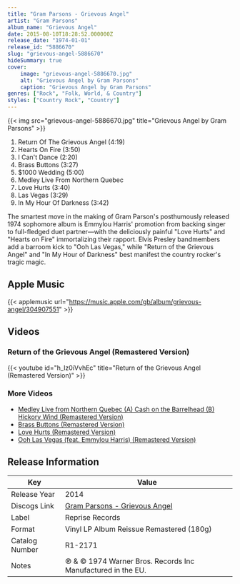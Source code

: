 ```yaml
---
title: "Gram Parsons - Grievous Angel"
artist: "Gram Parsons"
album_name: "Grievous Angel"
date: 2015-08-10T18:28:52.000000Z
release_date: "1974-01-01"
release_id: "5886670"
slug: "grievous-angel-5886670"
hideSummary: true
cover:
    image: "grievous-angel-5886670.jpg"
    alt: "Grievous Angel by Gram Parsons"
    caption: "Grievous Angel by Gram Parsons"
genres: ["Rock", "Folk, World, & Country"]
styles: ["Country Rock", "Country"]
---
```


{{< img src="grievous-angel-5886670.jpg" title="Grievous Angel by Gram Parsons" >}}

<!-- section break -->

1. Return Of The Grievous Angel (4:19)
2. Hearts On Fire (3:50)
3. I Can't Dance (2:20)
4. Brass Buttons (3:27)
5. $1000 Wedding (5:00)
6. Medley Live From Northern Quebec
7. Love Hurts (3:40)
8. Las Vegas (3:29)
9. In My Hour Of Darkness (3:42)

<!-- section break -->


The smartest move in the making of Gram Parson's posthumously released 1974 sophomore album is Emmylou Harris' promotion from backing singer to full-fledged duet partner—with the deliciously painful "Love Hurts" and "Hearts on Fire" immortalizing their rapport. Elvis Presley bandmembers add a barroom kick to "Ooh Las Vegas," while "Return of the Grievous Angel" and "In My Hour of Darkness" best manifest the country rocker's tragic magic.



## Apple Music
{{< applemusic url="https://music.apple.com/gb/album/grievous-angel/304907551" >}}





## Videos
### Return of the Grievous Angel (Remastered Version)
{{< youtube id="h_Iz0iVvhEc" title="Return of the Grievous Angel (Remastered Version)" >}}<br>

### More Videos

- [Medley Live from Northern Quebec (A) Cash on the Barrelhead (B) Hickory Wind (Remastered Version)](https://www.youtube.com/watch?v=ORI38WMccdM)
- [Brass Buttons (Remastered Version)](https://www.youtube.com/watch?v=c7BwdZVDjS8)
- [Love Hurts (Remastered Version)](https://www.youtube.com/watch?v=4fCTZ0ZnD44)
- [Ooh Las Vegas (feat. Emmylou Harris) (Remastered Version)](https://www.youtube.com/watch?v=kZ1X1lBTn2g)


## Release Information
|  Key           | Value                                                |
| ---------------| ---------------------------------------------------- |
| Release Year   | 2014                                   |
| Discogs Link   | [Gram Parsons - Grievous Angel](https://www.discogs.com/release/5886670-Gram-Parsons-Grievous-Angel) |
| Label          | Reprise Records |
| Format         | Vinyl LP Album Reissue Remastered (180g) |
| Catalog Number | R1-2171 |
| Notes | ℗ & © 1974 Warner Bros. Records Inc   Manufactured in the EU.  |